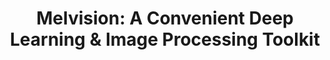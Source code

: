 <div align="center">
  <h1>Melvision: A Convenient Deep Learning & Image Processing Toolkit</h1>
</div>
